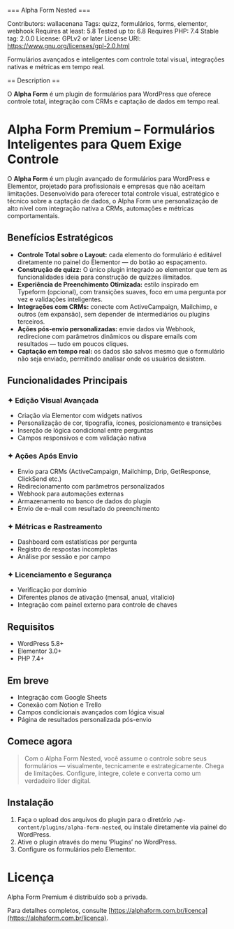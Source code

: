 === Alpha Form Nested ===

Contributors: wallacenana
Tags: quizz, formulários, forms, elementor, webhook
Requires at least: 5.8
Tested up to: 6.8
Requires PHP: 7.4
Stable tag: 2.0.0
License: GPLv2 or later
License URI: https://www.gnu.org/licenses/gpl-2.0.html

Formulários avançados e inteligentes com controle total visual, integrações nativas e métricas em tempo real.

== Description ==

O **Alpha Form** é um plugin de formulários para WordPress que oferece controle total, integração com CRMs e captação de dados em tempo real.

# Alpha Form Premium – Formulários Inteligentes para Quem Exige Controle

O **Alpha Form** é um plugin avançado de formulários para WordPress e Elementor, projetado para profissionais e empresas que não aceitam limitações. Desenvolvido para oferecer total controle visual, estratégico e técnico sobre a captação de dados, o Alpha Form une personalização de alto nível com integração nativa a CRMs, automações e métricas comportamentais.

## Benefícios Estratégicos

* **Controle Total sobre o Layout:** cada elemento do formulário é editável diretamente no painel do Elementor — do botão ao espaçamento.
* **Construção de quizz:** O único plugin integrado ao elementor que tem as funcionalidades ideia para construção de quizzes ilimitados.
* **Experiência de Preenchimento Otimizada:** estilo inspirado em Typeform (opcional), com transições suaves, foco em uma pergunta por vez e validações inteligentes.
* **Integrações com CRMs:** conecte com ActiveCampaign, Mailchimp, e outros (em expansão), sem depender de intermediários ou plugins terceiros.
* **Ações pós-envio personalizadas:** envie dados via Webhook, redirecione com parâmetros dinâmicos ou dispare emails com resultados — tudo em poucos cliques.
* **Captação em tempo real:** os dados são salvos mesmo que o formulário não seja enviado, permitindo analisar onde os usuários desistem.

## Funcionalidades Principais

### ✦ Edição Visual Avançada

* Criação via Elementor com widgets nativos
* Personalização de cor, tipografia, ícones, posicionamento e transições
* Inserção de lógica condicional entre perguntas
* Campos responsivos e com validação nativa

### ✦ Ações Após Envio

* Envio para CRMs (ActiveCampaign, Mailchimp, Drip, GetResponse, ClickSend etc.)
* Redirecionamento com parâmetros personalizados
* Webhook para automações externas
* Armazenamento no banco de dados do plugin
* Envio de e-mail com resultado do preenchimento

### ✦ Métricas e Rastreamento

* Dashboard com estatísticas por pergunta
* Registro de respostas incompletas
* Análise por sessão e por campo

### ✦ Licenciamento e Segurança

* Verificação por domínio
* Diferentes planos de ativação (mensal, anual, vitalício)
* Integração com painel externo para controle de chaves

## Requisitos

* WordPress 5.8+
* Elementor 3.0+
* PHP 7.4+

## Em breve

* Integração com Google Sheets
* Conexão com Notion e Trello
* Campos condicionais avançados com lógica visual
* Página de resultados personalizada pós-envio

## Comece agora

> Com o Alpha Form Nested, você assume o controle sobre seus formulários — visualmente, tecnicamente e estrategicamente.
> Chega de limitações. Configure, integre, colete e converta como um verdadeiro líder digital.

## Instalação

1. Faça o upload dos arquivos do plugin para o diretório `/wp-content/plugins/alpha-form-nested`, ou instale diretamente via painel do WordPress.
2. Ative o plugin através do menu ‘Plugins’ no WordPress.
3. Configure os formulários pelo Elementor.

# Licença

Alpha Form Premium é distribuído sob a privada.

Para detalhes completos, consulte [https://alphaform.com.br/licenca](https://alphaform.com.br/licenca).
